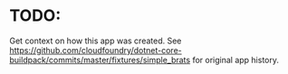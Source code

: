 # TODO:
Get context on how this app was created. See
https://github.com/cloudfoundry/dotnet-core-buildpack/commits/master/fixtures/simple_brats
for original app history.

